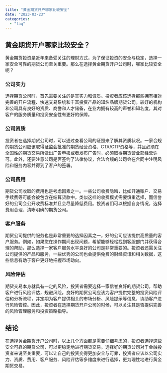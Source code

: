 ```yaml
---
title: "黄金期货开户哪家比较安全"
date: "2023-03-23"
categories: 
  - "faq"
---
```


## 黄金期货开户哪家比较安全？

黄金期货投资是近年来备受关注的理财方式，为了保证投资的安全与稳定，选择一家安全可靠的期货公司至关重要。那么在选择黄金期货开户公司时，哪家比较安全呢？

### 公司实力

选择期货公司时，首先需要关注的是其实力和资质。投资者应该选择那些拥有相对完善的开户流程、快速交易系统和丰富投资产品的知名品牌期货公司。较好的机构和公司具有良好的资质、商誉和人才储备，在业内拥有较高的声誉和知名度，其对客户的服务质量和投资安全性有更好的保障。

### 公司资质

投资者在选择期货公司时，可以通过查看公司的证照来了解其资质状况。一家合规的期货公司应该取得证监会批准的期货经营资格、CTA/CTP资格等，并且必须在全国性的期货交易所做出广告申报或者发布广告时，必须取得期货营业部经营许可。此外，还要注意公司是否签约了法律协议，合法合规的公司会在合同中注明风险和服务内容并得到了客户的签署。

### 公司费用

期货公司收取的费用也是考虑因素之一。一些公司收费隐晦，比如开通账户、交易手续费等可能会被包含在结算货款中。类似这样的收费模式需要慎重选择，而信誉好的公司会公开收费标准并且会尽量降低费用。投资者们可以根据自身情况，选择费用合理、清晰明确的期货公司。

### 客户服务

期货公司提供的服务也是非常重要的选择因素之一，好的公司应该提供高质量的客户服务。例如，如果您在操作期间出现问题，希望能够轻松找到客服部门并获得合理的帮助，那么选择一家客户服务水平良好的公司是非常重要的。投资者还需关注公司提供的产品和服务，一些优秀的公司也会提供免费的财经资讯和相关数据，这些信息有助于客户更好地把握市场动向。

### 风险评估

期货交易本身就具有一定的风险，投资者需要选择一家信誉良好的期货公司，帮助客户进行风险评估，规避风险。良好的期货公司应该为客户提供完整的投资风险评估和分析流程，并定期为客户提供相关的市场分析、风险提示等信息，协助客户进行风险管控。因此，投资者在选择期货开户公司的时候，可以关注其是否提供完善的风险管理服务和投资策略指导。

## 结论

在选择黄金期货开户公司时，以上几个方面都是需要仔细考虑的，投资者选择这些安全可靠的期货公司，可以更稳定地进行期货交易。选择好的期货公司对于金融投资者来说至关重要，可以让自己的投资变得更加安全与可靠，投资者应该以公司实力、资质、费用、客户服务、风险评估等多维度来进行选择，更为理性地进行黄金期货交易。
